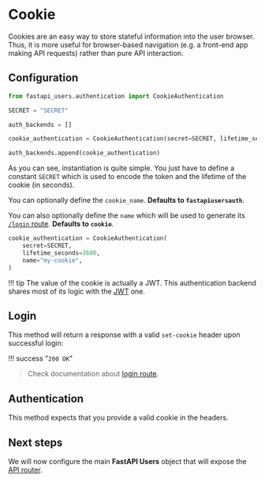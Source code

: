 # Cookie

Cookies are an easy way to store stateful information into the user browser. Thus, it is more useful for browser-based navigation (e.g. a front-end app making API requests) rather than pure API interaction.

## Configuration

```py
from fastapi_users.authentication import CookieAuthentication

SECRET = "SECRET"

auth_backends = []

cookie_authentication = CookieAuthentication(secret=SECRET, lifetime_seconds=3600))

auth_backends.append(cookie_authentication)
```

As you can see, instantiation is quite simple. You just have to define a constant `SECRET` which is used to encode the token and the lifetime of the cookie (in seconds).

You can optionally define the `cookie_name`. **Defaults to `fastapiusersauth`**.

You can also optionally define the `name` which will be used to generate its [`/login` route](../../usage/routes.md#post-loginname). **Defaults to `cookie`**.

```py
cookie_authentication = CookieAuthentication(
    secret=SECRET,
    lifetime_seconds=3600,
    name="my-cookie",
)
```

!!! tip
    The value of the cookie is actually a JWT. This authentication backend shares most of its logic with the [JWT](./jwt.md) one.

## Login

This method will return a response with a valid `set-cookie` header upon successful login:

!!! success "`200 OK`"

> Check documentation about [login route](../../usage/routes.md#post-loginname).

## Authentication

This method expects that you provide a valid cookie in the headers.

## Next steps

We will now configure the main **FastAPI Users** object that will expose the [API router](../router.md).
